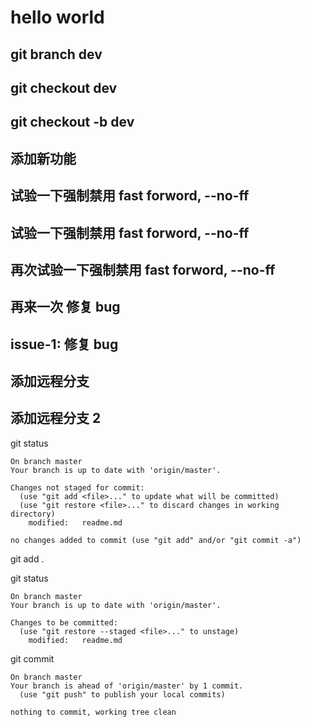 # hello world

## git branch dev

## git checkout dev

## git checkout -b dev

## 添加新功能

## 试验一下强制禁用 fast forword, --no-ff

## 试验一下强制禁用 fast forword, --no-ff

## 再次试验一下强制禁用 fast forword, --no-ff

## 再来一次 修复 bug

## issue-1: 修复 bug

## 添加远程分支

## 添加远程分支 2

git status
```
On branch master
Your branch is up to date with 'origin/master'.

Changes not staged for commit:
  (use "git add <file>..." to update what will be committed)
  (use "git restore <file>..." to discard changes in working directory)
	modified:   readme.md

no changes added to commit (use "git add" and/or "git commit -a")
```

git add .

git status
```
On branch master
Your branch is up to date with 'origin/master'.

Changes to be committed:
  (use "git restore --staged <file>..." to unstage)
	modified:   readme.md
```

git commit
```
On branch master
Your branch is ahead of 'origin/master' by 1 commit.
  (use "git push" to publish your local commits)

nothing to commit, working tree clean
```
